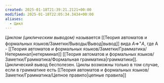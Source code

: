 ```yaml
---
created: 2025-01-18T21:39:21.2121+00:00
modified: 2025-01-18T22:05:34.3434+00:00
aliases:
  - Цикл
---
```

*Циклом (циклическим выводом)* называется [[Теория автоматов и формальных языков/Заметки/Выводы/Вывод|вывод]] вида $A \Rightarrow ^+ A$, где A - [[Теория автоматов и формальных языков/Заметки/Грамматика/Нетерминал|нетерминал]] [[Теория автоматов и формальных языков/Заметки/Грамматика/Формальная грамматика|грамматики]]. Циклический вывод бесполезен. Циклы возможны только в том случае, если в грамматике есть [[Теория автоматов и формальных языков/Заметки/Грамматика/Цепное правило|цепные правила]]